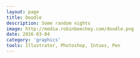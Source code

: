 ```yaml
---
layout: page
title: Doodle
description: Some random nights
image: http://media.robinbeechey.com/doodle.png
date: 2016-03-04
category: 'graphics'
tools: Illustrator, Photoshop, Intuos, Pen
---
```



